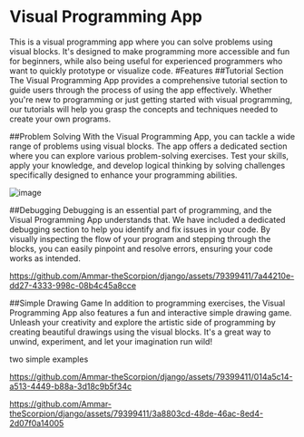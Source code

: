 # Visual Programming App
This is a visual programming app where you can solve problems using visual blocks. It's designed to make programming more accessible and fun for beginners, while also being useful for experienced programmers who want to quickly prototype or visualize code.
#Features
##Tutorial Section
The Visual Programming App provides a comprehensive tutorial section to guide users through the process of using the app effectively. Whether you're new to programming or just getting started with visual programming, our tutorials will help you grasp the concepts and techniques needed to create your own programs.

##Problem Solving
With the Visual Programming App, you can tackle a wide range of problems using visual blocks. The app offers a dedicated section where you can explore various problem-solving exercises. Test your skills, apply your knowledge, and develop logical thinking by solving challenges specifically designed to enhance your programming abilities.

![image](https://github.com/Ammar-theScorpion/django/assets/79399411/c89ee1f4-6444-4c0c-a494-c7babaf8d476)

##Debugging
Debugging is an essential part of programming, and the Visual Programming App understands that. We have included a dedicated debugging section to help you identify and fix issues in your code. By visually inspecting the flow of your program and stepping through the blocks, you can easily pinpoint and resolve errors, ensuring your code works as intended.



https://github.com/Ammar-theScorpion/django/assets/79399411/7a44210e-dd27-4333-998c-08b4c45a8cce


##Simple Drawing Game
In addition to programming exercises, the Visual Programming App also features a fun and interactive simple drawing game. Unleash your creativity and explore the artistic side of programming by creating beautiful drawings using the visual blocks. It's a great way to unwind, experiment, and let your imagination run wild!

two simple examples

https://github.com/Ammar-theScorpion/django/assets/79399411/014a5c14-a513-4449-b88a-3d18c9b5f34c

https://github.com/Ammar-theScorpion/django/assets/79399411/3a8803cd-48de-46ac-8ed4-2d07f0a14005


 

